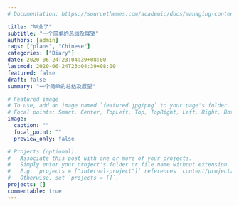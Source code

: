 ```yaml
---
# Documentation: https://sourcethemes.com/academic/docs/managing-content/

title: "毕业了"
subtitle: "一个简单的总结及展望"
authors: [admin]
tags: ["plans", "Chinese"]
categories: ["Diary"]
date: 2020-06-24T23:04:39+08:00
lastmod: 2020-06-24T23:04:39+08:00
featured: false
draft: false
summary: "一个简单的总结及展望"

# Featured image
# To use, add an image named `featured.jpg/png` to your page's folder.
# Focal points: Smart, Center, TopLeft, Top, TopRight, Left, Right, BottomLeft, Bottom, BottomRight.
image:
  caption: ""
  focal_point: ""
  preview_only: false

# Projects (optional).
#   Associate this post with one or more of your projects.
#   Simply enter your project's folder or file name without extension.
#   E.g. `projects = ["internal-project"]` references `content/project/deep-learning/index.md`.
#   Otherwise, set `projects = []`.
projects: []
commentable: true
---
```

           
